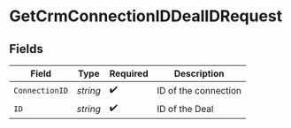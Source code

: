 # GetCrmConnectionIDDealIDRequest


## Fields

| Field                | Type                 | Required             | Description          |
| -------------------- | -------------------- | -------------------- | -------------------- |
| `ConnectionID`       | *string*             | :heavy_check_mark:   | ID of the connection |
| `ID`                 | *string*             | :heavy_check_mark:   | ID of the Deal       |